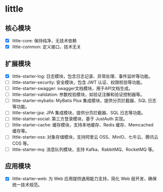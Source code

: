 # little

## 核心模块

- [x] little-core: 保持纯净，无技术依赖
- [x] little-common: 定义接口，技术无关

## 扩展模块

- [x] little-starter-log: 日志模块，包含日志记录、异常处理、事件监听等功能。
- [ ] little-starter-security: 安全模块，包含 JWT 认证、权限校验等功能。
- [ ] little-starter-swagger: swagger文档模块，用于API文档生成。
- [ ] little-starter-validation: 参数校验模块，如验证注解和验证控制器等。
- [ ] little-starter-mybatis: MyBatis Plus 集成模块，提供分页拦截器、SQL 日志等功能。
- [ ] little-starter-jpa: JPA 集成模块，提供分页拦截器、SQL 日志等功能。
- [ ] little-starter-social: 第三方登录模块，基于 JustAuth 实现。
- [ ] little-starter-cache: 缓存模块，支持本地缓存、Redis 缓存、Memcached 缓存等。
- [ ] little-starter-oss: 对象存储模块，支持阿里云 OSS、MinIO、七牛云、腾讯云 COS 等。
- [ ] little-starter-mq: 消息队列模块，支持 Kafka、RabbitMQ、RocketMQ 等。

## 应用模块

- [x] little-starter-web: 为 Web 应用提供通用能力支持，简化 Web 层开发，确保统一技术规范。